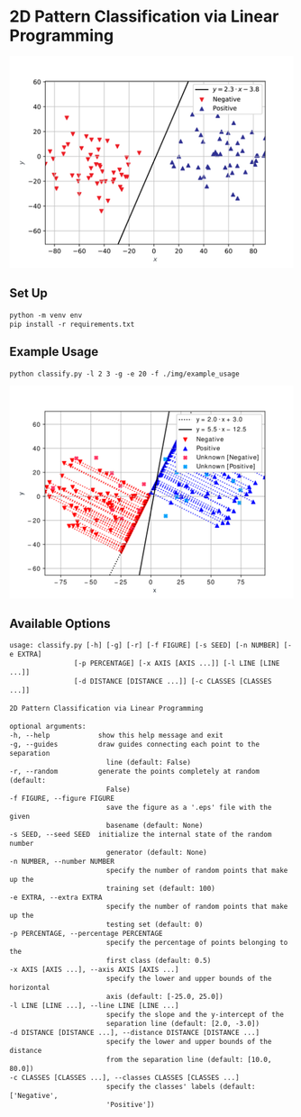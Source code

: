 # 2D Pattern Classification via Linear Programming

![alt text](img/linearly_separable_example_no_guides.png)

## Set Up

    python -m venv env
    pip install -r requirements.txt

## Example Usage

    python classify.py -l 2 3 -g -e 20 -f ./img/example_usage

![alt text](img/example_usage.png)

## Available Options

    usage: classify.py [-h] [-g] [-r] [-f FIGURE] [-s SEED] [-n NUMBER] [-e EXTRA]
                    [-p PERCENTAGE] [-x AXIS [AXIS ...]] [-l LINE [LINE ...]]
                    [-d DISTANCE [DISTANCE ...]] [-c CLASSES [CLASSES ...]]

    2D Pattern Classification via Linear Programming

    optional arguments:
    -h, --help            show this help message and exit
    -g, --guides          draw guides connecting each point to the separation
                            line (default: False)
    -r, --random          generate the points completely at random (default:
                            False)
    -f FIGURE, --figure FIGURE
                            save the figure as a '.eps' file with the given
                            basename (default: None)
    -s SEED, --seed SEED  initialize the internal state of the random number
                            generator (default: None)
    -n NUMBER, --number NUMBER
                            specify the number of random points that make up the
                            training set (default: 100)
    -e EXTRA, --extra EXTRA
                            specify the number of random points that make up the
                            testing set (default: 0)
    -p PERCENTAGE, --percentage PERCENTAGE
                            specify the percentage of points belonging to the
                            first class (default: 0.5)
    -x AXIS [AXIS ...], --axis AXIS [AXIS ...]
                            specify the lower and upper bounds of the horizontal
                            axis (default: [-25.0, 25.0])
    -l LINE [LINE ...], --line LINE [LINE ...]
                            specify the slope and the y-intercept of the
                            separation line (default: [2.0, -3.0])
    -d DISTANCE [DISTANCE ...], --distance DISTANCE [DISTANCE ...]
                            specify the lower and upper bounds of the distance
                            from the separation line (default: [10.0, 80.0])
    -c CLASSES [CLASSES ...], --classes CLASSES [CLASSES ...]
                            specify the classes' labels (default: ['Negative',
                            'Positive'])
